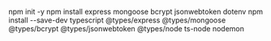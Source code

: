 npm init -y
npm install express mongoose bcrypt jsonwebtoken dotenv
npm install --save-dev typescript @types/express @types/mongoose @types/bcrypt @types/jsonwebtoken @types/node ts-node nodemon